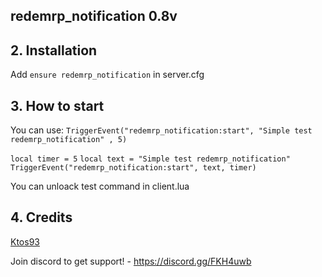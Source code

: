 ## redemrp_notification 0.8v

## 2. Installation

Add ```ensure redemrp_notification``` in server.cfg

## 3. How to start
You can use:
```TriggerEvent("redemrp_notification:start", "Simple test redemrp_notification" , 5)```

```local timer = 5```
```local text = "Simple test redemrp_notification"```
```TriggerEvent("redemrp_notification:start", text, timer)```

You can unloack test command in client.lua

## 4. Credits
[Ktos93](http://github.com/amakuu)

Join discord to get support! - https://discord.gg/FKH4uwb

